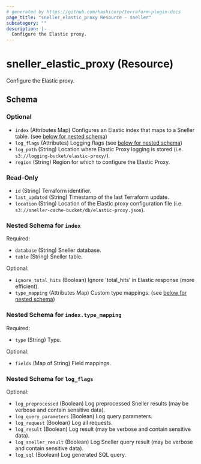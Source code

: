 ```yaml
---
# generated by https://github.com/hashicorp/terraform-plugin-docs
page_title: "sneller_elastic_proxy Resource - sneller"
subcategory: ""
description: |-
  Configure the Elastic proxy.
---
```


# sneller_elastic_proxy (Resource)

Configure the Elastic proxy.



<!-- schema generated by tfplugindocs -->
## Schema

### Optional

- `index` (Attributes Map) Configures an Elastic index that maps to a Sneller table. (see [below for nested schema](#nestedatt--index))
- `log_flags` (Attributes) Logging flags (see [below for nested schema](#nestedatt--log_flags))
- `log_path` (String) Location where Elastic Proxy logging is stored (i.e. `s3://logging-bucket/elastic-proxy/`).
- `region` (String) Region for which to configure the Elastic Proxy.

### Read-Only

- `id` (String) Terraform identifier.
- `last_updated` (String) Timestamp of the last Terraform update.
- `location` (String) Location of the Elastic proxy configuration file (i.e. `s3://sneller-cache-bucket/db/elastic-proxy.json`).

<a id="nestedatt--index"></a>
### Nested Schema for `index`

Required:

- `database` (String) Sneller database.
- `table` (String) Sneller table.

Optional:

- `ignore_total_hits` (Boolean) Ignore 'total_hits' in Elastic response (more efficient).
- `type_mapping` (Attributes Map) Custom type mappings. (see [below for nested schema](#nestedatt--index--type_mapping))

<a id="nestedatt--index--type_mapping"></a>
### Nested Schema for `index.type_mapping`

Required:

- `type` (String) Type.

Optional:

- `fields` (Map of String) Field mappings.



<a id="nestedatt--log_flags"></a>
### Nested Schema for `log_flags`

Optional:

- `log_preprocessed` (Boolean) Log preprocessed Sneller results (may be verbose and contain sensitive data).
- `log_query_parameters` (Boolean) Log query parameters.
- `log_request` (Boolean) Log all requests.
- `log_result` (Boolean) Log result (may be verbose and contain sensitive data).
- `log_sneller_result` (Boolean) Log Sneller query result (may be verbose and contain sensitive data).
- `log_sql` (Boolean) Log generated SQL query.


